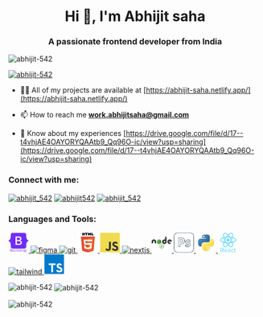 <h1 align="center">Hi 👋, I'm Abhijit saha</h1>
<h3 align="center">A passionate frontend developer from India</h3>

<p align="left"> <img src="https://komarev.com/ghpvc/?username=abhijit-542&label=Profile%20views&color=0e75b6&style=flat" alt="abhijit-542" /> </p>

<p align="left"> <a href="https://github.com/ryo-ma/github-profile-trophy"><img src="https://github-profile-trophy.vercel.app/?username=abhijit-542" alt="abhijit-542" /></a> </p>

- 👨‍💻 All of my projects are available at [https://abhijit-saha.netlify.app/](https://abhijit-saha.netlify.app/)

- 📫 How to reach me **work.abhijitsaha@gmail.com**

- 📄 Know about my experiences [https://drive.google.com/file/d/17--t4vhjAE4OAYORYQAAtb9_Qq96O-ic/view?usp=sharing](https://drive.google.com/file/d/17--t4vhjAE4OAYORYQAAtb9_Qq96O-ic/view?usp=sharing)

<h3 align="left">Connect with me:</h3>
<p align="left">
<a href="https://twitter.com/abhijit_542" target="blank"><img align="center" src="https://raw.githubusercontent.com/rahuldkjain/github-profile-readme-generator/master/src/images/icons/Social/twitter.svg" alt="abhijit_542" height="30" width="40" /></a>
<a href="https://linkedin.com/in/abhijit542" target="blank"><img align="center" src="https://raw.githubusercontent.com/rahuldkjain/github-profile-readme-generator/master/src/images/icons/Social/linked-in-alt.svg" alt="abhijit542" height="30" width="40" /></a>
<a href="https://instagram.com/abhijit_542" target="blank"><img align="center" src="https://raw.githubusercontent.com/rahuldkjain/github-profile-readme-generator/master/src/images/icons/Social/instagram.svg" alt="abhijit_542" height="30" width="40" /></a>
</p>

<h3 align="left">Languages and Tools:</h3>
<p align="left"> <a href="https://getbootstrap.com" target="_blank" rel="noreferrer"> <img src="https://raw.githubusercontent.com/devicons/devicon/master/icons/bootstrap/bootstrap-plain-wordmark.svg" alt="bootstrap" width="40" height="40"/> </a> <a href="https://www.figma.com/" target="_blank" rel="noreferrer"> <img src="https://www.vectorlogo.zone/logos/figma/figma-icon.svg" alt="figma" width="40" height="40"/> </a> <a href="https://git-scm.com/" target="_blank" rel="noreferrer"> <img src="https://www.vectorlogo.zone/logos/git-scm/git-scm-icon.svg" alt="git" width="40" height="40"/> </a> <a href="https://www.w3.org/html/" target="_blank" rel="noreferrer"> <img src="https://raw.githubusercontent.com/devicons/devicon/master/icons/html5/html5-original-wordmark.svg" alt="html5" width="40" height="40"/> </a> <a href="https://developer.mozilla.org/en-US/docs/Web/JavaScript" target="_blank" rel="noreferrer"> <img src="https://raw.githubusercontent.com/devicons/devicon/master/icons/javascript/javascript-original.svg" alt="javascript" width="40" height="40"/> </a> <a href="https://nextjs.org/" target="_blank" rel="noreferrer"> <img src="https://cdn.worldvectorlogo.com/logos/nextjs-2.svg" alt="nextjs" width="40" height="40"/> </a> <a href="https://nodejs.org" target="_blank" rel="noreferrer"> <img src="https://raw.githubusercontent.com/devicons/devicon/master/icons/nodejs/nodejs-original-wordmark.svg" alt="nodejs" width="40" height="40"/> </a> <a href="https://www.photoshop.com/en" target="_blank" rel="noreferrer"> <img src="https://raw.githubusercontent.com/devicons/devicon/master/icons/photoshop/photoshop-line.svg" alt="photoshop" width="40" height="40"/> </a> <a href="https://www.python.org" target="_blank" rel="noreferrer"> <img src="https://raw.githubusercontent.com/devicons/devicon/master/icons/python/python-original.svg" alt="python" width="40" height="40"/> </a> <a href="https://reactjs.org/" target="_blank" rel="noreferrer"> <img src="https://raw.githubusercontent.com/devicons/devicon/master/icons/react/react-original-wordmark.svg" alt="react" width="40" height="40"/> </a> <a href="https://tailwindcss.com/" target="_blank" rel="noreferrer"> <img src="https://www.vectorlogo.zone/logos/tailwindcss/tailwindcss-icon.svg" alt="tailwind" width="40" height="40"/> </a> <a href="https://www.typescriptlang.org/" target="_blank" rel="noreferrer"> <img src="https://raw.githubusercontent.com/devicons/devicon/master/icons/typescript/typescript-original.svg" alt="typescript" width="40" height="40"/> </a> </p>

<p><img align="left" src="https://github-readme-stats.vercel.app/api/top-langs?username=abhijit-542&show_icons=true&locale=en&layout=compact" alt="abhijit-542" /></p>

<p>&nbsp;<img align="center" src="https://github-readme-stats.vercel.app/api?username=abhijit-542&show_icons=true&locale=en" alt="abhijit-542" /></p>

<p><img align="center" src="https://github-readme-streak-stats.herokuapp.com/?user=abhijit-542&" alt="abhijit-542" /></p>
